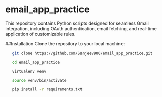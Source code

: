# email_app_practice

This repository contains Python scripts designed for seamless Gmail integration, including OAuth authentication, email fetching, and real-time application of customizable rules.

##Installation
Clone the repository to your local machine:
 ```bash
    git clone https://github.com/Sanjeev900/email_app_practice.git

    cd email_app_practice

    virtualenv venv

    source venv/bin/activate

    pip install -r requirements.txt
